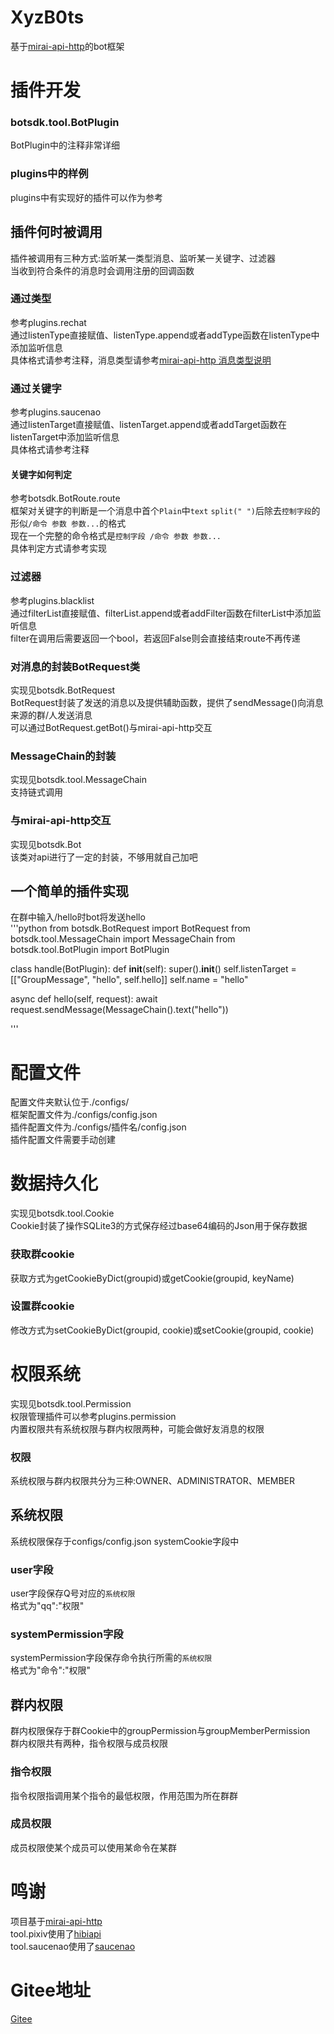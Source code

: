 # XyzB0ts
 基于[mirai-api-http](https://github.com/project-mirai/mirai-api-http)的bot框架


# 插件开发
### botsdk.tool.BotPlugin
 BotPlugin中的注释非常详细  


### plugins中的样例
 plugins中有实现好的插件可以作为参考  


## 插件何时被调用
 插件被调用有三种方式:监听某一类型消息、监听某一关键字、过滤器  
 当收到符合条件的消息时会调用注册的回调函数


### 通过类型
 参考plugins.rechat  
 通过listenType直接赋值、listenType.append或者addType函数在listenType中添加监听信息  
 具体格式请参考注释，消息类型请参考[mirai-api-http 消息类型说明](https://github.com/project-mirai/mirai-api-http/blob/master/docs/api/MessageType.md)


### 通过关键字
 参考plugins.saucenao  
 通过listenTarget直接赋值、listenTarget.append或者addTarget函数在listenTarget中添加监听信息  
 具体格式请参考注释


#### 关键字如何判定
 参考botsdk.BotRoute.route  
 框架对关键字的判断是一个消息中首个`Plain`中`text` `split(" ")`后除去`控制字段`的形似`/命令 参数 参数...`的格式  
 现在一个完整的命令格式是`控制字段 /命令 参数 参数...`  
 具体判定方式请参考实现


### 过滤器
 参考plugins.blacklist  
 通过filterList直接赋值、filterList.append或者addFilter函数在filterList中添加监听信息  
 filter在调用后需要返回一个bool，若返回False则会直接结束route不再传递


### 对消息的封装BotRequest类
 实现见botsdk.BotRequest  
 BotRequest封装了发送的消息以及提供辅助函数，提供了sendMessage()向消息来源的群/人发送消息  
 可以通过BotRequest.getBot()与mirai-api-http交互


### MessageChain的封装
 实现见botsdk.tool.MessageChain  
 支持链式调用


### 与mirai-api-http交互
 实现见botsdk.Bot  
 该类对api进行了一定的封装，不够用就自己加吧


## 一个简单的插件实现
 在群中输入/hello时bot将发送hello  
'''python
from botsdk.BotRequest import BotRequest
from botsdk.tool.MessageChain import MessageChain
from botsdk.tool.BotPlugin import BotPlugin

class handle(BotPlugin):
    def __init__(self):
        super().__init__()
        self.listenTarget = [["GroupMessage", "hello", self.hello]]
        self.name = "hello"

 async def hello(self, request):
    await request.sendMessage(MessageChain().text("hello"))

'''


# 配置文件
 配置文件夹默认位于./configs/  
 框架配置文件为./configs/config.json  
 插件配置文件为./configs/插件名/config.json  
 插件配置文件需要手动创建


# 数据持久化
 实现见botsdk.tool.Cookie  
 Cookie封装了操作SQLite3的方式保存经过base64编码的Json用于保存数据


### 获取群cookie
 获取方式为getCookieByDict(groupid)或getCookie(groupid, keyName)  


### 设置群cookie
 修改方式为setCookieByDict(groupid, cookie)或setCookie(groupid, cookie)  


# 权限系统
 实现见botsdk.tool.Permission  
 权限管理插件可以参考plugins.permission  
 内置权限共有系统权限与群内权限两种，可能会做好友消息的权限


### 权限
 系统权限与群内权限共分为三种:OWNER、ADMINISTRATOR、MEMBER  


## 系统权限
 系统权限保存于configs/config.json systemCookie字段中  


### user字段
 user字段保存Q号对应的`系统权限`  
 格式为"qq":"权限"


### systemPermission字段
 systemPermission字段保存命令执行所需的`系统权限`  
 格式为"命令":"权限"


## 群内权限
 群内权限保存于群Cookie中的groupPermission与groupMemberPermission  
 群内权限共有两种，指令权限与成员权限


### 指令权限
 指令权限指调用某个指令的最低权限，作用范围为所在群群


### 成员权限
 成员权限使某个成员可以使用某命令在某群


# 鸣谢
 项目基于[mirai-api-http](https://github.com/project-mirai/mirai-api-http)  
 tool.pixiv使用了[hibiapi](https://github.com/mixmoe/HibiAPI)  
 tool.saucenao使用了[saucenao](https://saucenao.com/)


 # Gitee地址
 [Gitee](https://gitee.com/d6e3032b/XyzB0ts)